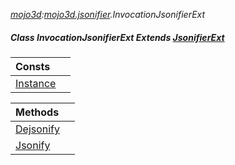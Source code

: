 _[mojo3d](../../modules/mojo3d/mojo3d-module.md):[mojo3d.jsonifier](../../modules/mojo3d/mojo3d-jsonifier.md).InvocationJsonifierExt_
##### Class InvocationJsonifierExt Extends [JsonifierExt](../../modules/mojo3d/mojo3d-jsonifier-jsonifierext.md)

| Consts | |
|:---|:---|
| [Instance](mojo3d-jsonifier-invocationjsonifierext-instance.md) |  |

| Methods | |
|:---|:---|
| [Dejsonify](mojo3d-jsonifier-invocationjsonifierext-dejsonify.md) |  |
| [Jsonify](mojo3d-jsonifier-invocationjsonifierext-jsonify.md) |  |
